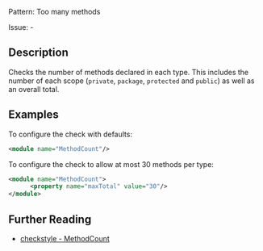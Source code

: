 Pattern: Too many methods

Issue: -

## Description

Checks the number of methods declared in each type. This includes the number of each scope (`private`, `package`, `protected` and `public`) as well as an overall total. 

## Examples

To configure the check with defaults: 


```xml
<module name="MethodCount"/>
```
        

To configure the check to allow at most 30 methods per type: 


```xml
<module name="MethodCount">
      <property name="maxTotal" value="30"/>
</module>
```

## Further Reading

* [checkstyle - MethodCount](http://checkstyle.sourceforge.net/config_sizes.html#MethodCount)
